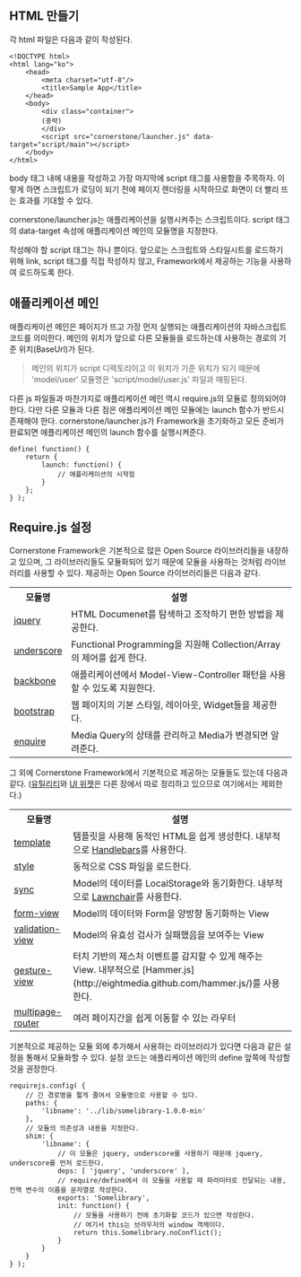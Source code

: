 <!--
layout: 'post'
section: 'Cornerstone Framework'
title: '모듈의 사용'
outline: '각 html 파일은 다음과 같이 작성된다. body 태그 내에 내용을 작성하고 가장 마지막에 script 태그를 사용함을 주목하자. 이렇게 하면 스크립트가 로딩이 되기 전에 페이지 렌더링을 시작하므로 화면이 더 빨리 뜨는 효과를 기대할 수 있다...'
date: '2012-11-16'
tagstr: 'application'
order: '[2, 3]'
thumbnail: '2.1.03.module_usage.png'
-->

HTML 만들기
----------
각 html 파일은 다음과 같이 작성된다.

```
<!DOCTYPE html>
<html lang="ko">
	<head>
		<meta charset="utf-8"/>
		<title>Sample App</title>
	</head>
	<body>
		<div class="container">
		(중략)
		</div>
		<script src="cornerstone/launcher.js" data-target="script/main"></script> 
	</body>
</html>
```

body 태그 내에 내용을 작성하고 가장 마지막에 script 태그를 사용함을 주목하자. 이렇게 하면 스크립트가 로딩이 되기 전에 페이지 렌더링을 시작하므로 화면이 더 빨리 뜨는 효과를 기대할 수 있다.

cornerstone/launcher.js는 애플리케이션을 실행시켜주는 스크립트이다. script 태그의 data-target 속성에 애플리케이션 메인의 모듈명을 지정한다.

작성해야 할 script 태그는 하나 뿐이다. 앞으로는 스크립트와 스타일시트를 로드하기 위해 link, script 태그를 직접 작성하지 않고, Framework에서 제공하는 기능을 사용하여 로드하도록 한다.

애플리케이션 메인
--------------
애플리케이션 메인은 페이지가 뜨고 가장 먼저 실행되는 애플리케이션의 자바스크립트 코드를 의미한다. 메인의 위치가 앞으로 다른 모듈들을 로드하는데 사용하는 경로의 기준 위치(BaseUrl)가 된다.

> 메인의 위치가 script 디렉토리이고 이 위치가 기준 위치가 되기 때문에 'model/user' 모듈명은 'script/model/user.js' 파일과 매핑된다.

다른 js 파일들과 마찬가지로 애플리케이션 메인 역시 require.js의 모듈로 정의되어야 한다. 다만 다른 모듈과 다른 점은 애플리케이션 메인 모듈에는 launch 함수가 반드시 존재해야 한다. cornerstone/launcher.js가 Framework을 초기화하고 모든 준비가 완료되면 애플리케이션 메인의 launch 함수를 실행시켜준다.

```
define( function() {
	return {
		launch: function() {
			// 애플리케이션의 시작점
		}
	};
} );
```

Require.js 설정
--------------
Cornerstone Framework은 기본적으로 많은 Open Source 라이브러리들을 내장하고 있으며, 그 라이브러리들도 모듈화되어 있기 때문에 모듈을 사용하는 것처럼 라이브러리를 사용할 수 있다. 제공하는 Open Source 라이브러리들은 다음과 같다.

<table class="table table-bordered">
	<tr>
		<th class="fixed_table">모듈명</th>
		<th>설명</th>
	</tr>
	<tr>
		<td class="fixed_table"><a href="http://jquery.com" target="_blank">jquery</a></td>
		<td>HTML Documenet를 탐색하고 조작하기 편한 방법을 제공한다.</td>
	</tr>
	<tr>
		<td class="fixed_table"><a href="http://underscorejs.org/" target="_blank">underscore</a></td>
		<td>Functional Programming을 지원해 Collection/Array의 제어를 쉽게 한다.</td>
	</tr>
	<tr>
		<td class="fixed_table"><a href="http://backbonejs.org/" target="_blank">backbone</a></td>
		<td>애플리케이션에서 Model-View-Controller 패턴을 사용할 수 있도록 지원한다.</td>
	</tr>
	<tr>
		<td class="fixed_table"><a href="http://twitter.github.com/bootstrap/" target="_blank">bootstrap</a></td>
		<td>웹 페이지의 기본 스타일, 레이아웃, Widget들을 제공한다.</td>
	</tr>
	<tr>
		<td class="fixed_table"><a href="http://wickynilliams.github.com/enquire.js/" target="_blank">enquire</a></td>
		<td>Media Query의 상태를 관리하고 Media가 변경되면 알려준다.</td>
	</tr>
</table>

그 외에 Cornerstone Framework에서 기본적으로 제공하는 모듈들도 있는데 다음과 같다. ([유틸리티](./5_1_00_utilitly.html)와 [UI 위젯](./4_1_00_form.html)은 다른 장에서 따로 정리하고 있으므로 여기에서는 제외한다.)

<table class="table table-bordered table-stripped">
	<tr>
		<th class="fixed_table">모듈명</th>
		<th>설명</th>
	</tr>
	<tr>
		<td class="fixed_table"><a href="./2_09_template.html" target="_blank">template</a></td>
		<td>템플릿을 사용해 동적인 HTML을 쉽게 생성한다. 내부적으로 <a href="http://handlebarsjs.com/" target="_blank">Handlebars</a>를 사용한다.</td>
	</tr>
	<tr>
		<td class="fixed_table"><a href="./2_10_dynamic_style.html" target="_blank">style</a></td>
		<td>동적으로 CSS 파일을 로드한다.</td>
	</tr>
	<tr>
		<td class="fixed_table"><a href="./2_12_synchronization.html" target="_blank">sync</a></td>
		<td>Model의 데이터를 LocalStorage와 동기화한다. 내부적으로 <a href="http://brian.io/lawnchair/" target="_blank">Lawnchair</a>를 사용한다.</td>
	</tr>
	<tr>
		<td class="fixed_table"><a href="./2_11_form_MVC.htm" target="_blank">form-view</a></td>
		<td>Model의 데이터와 Form을 양방향 동기화하는 View</td>
	</tr>
	<tr>
		<td class="fixed_table"><a href="./2_11_form_MVC.htm" target="_blank">validation-view</a></td>
		<td>Model의 유효성 검사가 실패했음을 보여주는 View</td>
	</tr>
	<tr>
		<td class="fixed_table"><a href="./2_08_gesture.html" target="_blank">gesture-view</a></td>
		<td>터치 기반의 제스처 이벤트를 감지할 수 있게 해주는 View. 내부적으로 [Hammer.js](http://eightmedia.github.com/hammer.js/)를 사용한다.</td>
	</tr>
	<tr>
		<td class="fixed_table"><a href="./2_13_routing.html" target="_blank">multipage-router</a></td>
		<td>여러 페이지간을 쉽게 이동할 수 있는 라우터</td>
	</tr>
</table>

기본적으로 제공하는 모듈 외에 추가해서 사용하는 라이브러리가 있다면 다음과 같은 설정을 통해서 모듈화할 수 있다.
설정 코드는 애플리케이션 메인의 define 앞쪽에 작성할 것을 권장한다.

```
requirejs.config( {
	// 긴 경로명을 짧게 줄여서 모듈명으로 사용할 수 있다.
	paths: {
		'libname': '../lib/somelibrary-1.0.0-min'
	},
	// 모듈의 의존성과 내용을 지정한다.
	shim: {
		'libname': {
			// 이 모듈은 jquery, underscore를 사용하기 때문에 jquery, underscore를 먼저 로드한다.
			deps: [ 'jquery', 'underscore' ],
			// require/define에서 이 모듈을 사용할 때 파라미터로 전달되는 내용, 전역 변수의 이름을 문자열로 작성한다.
			exports: 'Somelibrary',
			init: function() {
				// 모듈을 사용하기 전에 초기화할 코드가 있으면 작성한다.
				// 여기서 this는 브라우저의 window 객체이다.
				return this.Somelibrary.noConflict();
			}
		}
	}
} );
```
